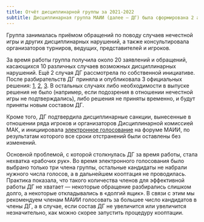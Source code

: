 ```yaml
---
title: Отчёт дисциплинарной группы за 2021-2022
subtitle: Дисциплинарная группа МАИИ (далее – ДГ) была сформирована 2 августа 2021 года. В состав ДГ вошли Илья Бер, Иван Ерёмин и Дмитрий Родионов. Координатором группы был выбран Иван Ерёмин.
---
```


Группа занималась приёмом обращений по поводу случаев нечестной игры и других дисциплинарных нарушений, а также консультировала организаторов турниров, ведущих, представителей и игроков.

За время работы группа получила около 20 заявлений и обращений, касающихся 10 различных случаев возможных дисциплинарных нарушений. Ещё 2 случая ДГ рассмотрела по собственной инициативе. После разбирательств ДГ приняла и опубликовала 3 официальных решения: [1](https://www.maii.li/docs/2021-12-25-reshenie-dg-po-zayavleniyu-emilya-shalmieva/), [2](https://www.maii.li/docs/2022-02-10-reshenie-dg-2-(po-povodu-diskvalifikacii-andreya-belova)/), [3](https://www.maii.li/docs/2022-05-09-reshenie-disciplinarnoj-gruppy-3-(po-povodu-zayavlenij-romana-chernyaeva)/). В остальных случаях либо необходимости в выпуске решения не было (например, если подозрения в отношении нечестной игры не подтверждались), либо решения не приняты временно, и будут приняты новым составом ДГ.

Кроме того, ДГ подтвердила дисциплинарные санкции, вынесенные в отношении ряда игроков и организаторов Дисциплинарной комиссией МАК, и инициировала [электронное голосование](https://forum.znatoki.site/t/golosovanie-po-diskvalifikacziyam-ot-dk-mak/1661) на форуме МАИИ, по результатам которого все сроки отстранений были оставлены без изменений.

Основной проблемой, с которой столкнулась ДГ за время работы, стала нехватка «рабочих рук». Во время электронного голосования было выбрано только три члена группы, остальные кандидаты не набрали нужного числа голосов, а в дальнейшем кооптация не проводилась. Практика показала, что такого количества членов для эффективной работы ДГ не хватает — некоторые обращение разбирались слишком долго, а некоторые откладывались в «долгий ящик». В связи с этим мы рекомендуем членам МАИИ голосовать за большее число кандидатов в члены ДГ, а в случае, если состав ДГ не увеличится или увеличится незначительно, как можно скорее запустить процедуру кооптации.